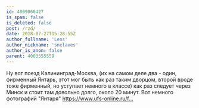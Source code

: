 ```yaml
---
id: 4009060427
is_spam: false
is_deleted: false
post: /rzd/
date: 2018-07-27T15:28:55Z
author_fullname: 'Lens'
author_nickname: 'snelaves'
author_is_anon: false
parent: 4003555559
---
```


<p>Ну вот поезд Калининград-Москва, (их на самом деле два - один, фирменный Янтарь, этот мог быть как раз таким дворцом, второй вроде тоже фирменный, но уступает немного в классе) как раз следует через Минск и стоит там довольно долго, около 20 минут. Вот немного фотографий "Янтаря" <a href="https://www.ufs-online.ru/firmennye-poezda/yantar" rel="nofollow noopener" title="https://www.ufs-online.ru/firmennye-poezda/yantar">https://www.ufs-online.ru/f...</a></p>
